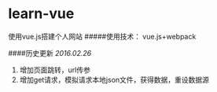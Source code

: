 # learn-vue
使用vue.js搭建个人网站
#####使用技术： vue.js+webpack


####历史更新
   *2016.02.26*
   
  1. 增加页面跳转，url传参
  2. 增加get请求，模拟请求本地json文件，获得数据，重设数据源
